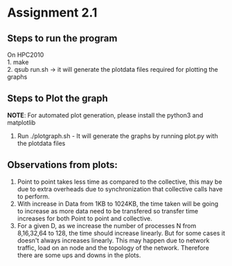 Assignment 2.1
====

## Steps to run the program   
On HPC2010  
    1. make   
    2. qsub run.sh -> it will generate the plotdata files required for plotting the graphs

## Steps to Plot the graph  
**NOTE**: For automated plot generation, please install the python3 and matplotlib  
1. Run ./plotgraph.sh  - It will generate the graphs by running plot.py with the plotdata files  

## Observations from plots:    
1. Point to point takes less time as compared to the collective, this may be due to extra overheads due to synchronization that collective calls have to perform.  
2. With increase in Data from 1KB to 1024KB, the time taken will be going to increase as more data need to be transfered so transfer time increases for both Point to point and collective.  
3. For a given D, as we increase the number of processes N from 8,16,32,64 to 128, the time should increase linearly. But for some cases it doesn't always increases linearly. This may happen due to network traffic, load on an node and the topology of the network. Therefore there are some ups and downs in the plots.

